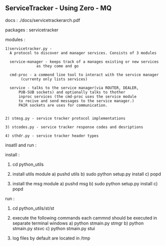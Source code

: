 ServiceTracker - Using Zero - MQ
--------------------------------

docs : ./docs/servicetrackerarch.pdf

packages : servicetracker

modules : 

    1)servicetracker.py - 
      A protocol to discover and manager services. Consists of 3 modules

      service-manager - keeps track of a manages existing or new services
                  as they come and go 

      cmd-proc - a commond line tool to interact with the service manager
           (currenty only lists services)

      service - talks to the service manager(via ROUTER, DEALER, 
          PUB-SUB sockets) and optionally talks to thother
          inproc services (the cmd-proc uses the service module
          to recive and send messages to the service manager.)
          PAIR sockets are uses for communication.


    2) stmsg.py - service tracker protocol implementations

    3) stcodes.py - service tracker response codes and desriptions

    4) sthdr.py - service tracker header types

insatll and run :

install :

1) cd python_utils

2) install utils module
    a) pushd utils
    b) sudo python setup.py install
    c) popd

3) install the msg module
    a) pushd msg
    b) sudo python setup.py install
    c) popd


run :

1) cd python_utils/st/st

2) execute the following commands each cammnd
   should be executed in separate terminal windows
    a) python stmain.py stmgr
    b) python stmain.py stsvc
    c) python stmain.py stui

3) log files by default are located in /tmp
